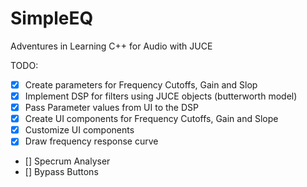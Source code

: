 # SimpleEQ

Adventures in Learning C++ for Audio with JUCE

TODO:
- [x] Create parameters for Frequency Cutoffs, Gain and Slop
- [x] Implement DSP for filters using JUCE objects (butterworth model)
- [x] Pass Parameter values from UI to the DSP
- [x] Create UI components for Frequency Cutoffs, Gain and Slope
- [x] Customize UI components
- [x] Draw frequency response curve
- [] Specrum Analyser
- [] Bypass Buttons
